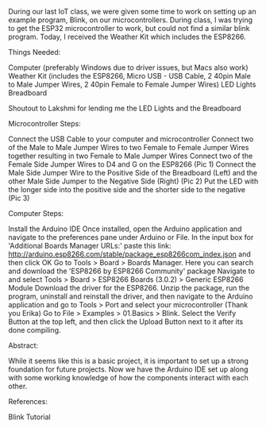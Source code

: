 During our last IoT class, we were given some time to work on setting up an example program, Blink, on our microcontrollers. During class, I was trying to get the ESP32 microcontroller to work, but could not find a similar blink program. Today, I received the Weather Kit which includes the ESP8266.



Things Needed:

Computer (preferably Windows due to driver issues, but Macs also work)
Weather Kit (includes the ESP8266, Micro USB - USB Cable, 2 40pin Male to Male Jumper Wires, 2 40pin Female to Female Jumper Wires)
LED Lights
Breadboard


Shoutout to Lakshmi for lending me the LED Lights and the Breadboard



Microcontroller Steps:

Connect the USB Cable to your computer and microcontroller
Connect two of the Male to Male Jumper Wires to two Female to Female Jumper Wires together resulting in two Female to Male Jumper Wires
Connect two of the Female Side Jumper Wires to D4 and G on the ESP8266 (Pic 1)
Connect the Male Side Jumper Wire to the Positive Side of the Breadboard (Left) and the other Male Side Jumper to the Negative Side (Right) (Pic 2)
Put the LED with the longer side into the positive side and the shorter side to the negative (Pic 3)


Computer Steps:

Install the Arduino IDE
Once installed, open the Arduino application and navigate to the preferences pane under Arduino or File. In the input box for 'Additional Boards Manager URLs:' paste this link: http://arduino.esp8266.com/stable/package_esp8266com_index.json and then click OK
Go to Tools > Board > Boards Manager. Here you can search and download the 'ESP8266 by ESP8266 Community' package
Navigate to and select Tools > Board > ESP8266 Boards (3.0.2) > Generic ESP8266 Module
Download the driver for the ESP8266. Unzip the package, run the program, uninstall and reinstall the driver, and then navigate to the Arduino application and go to Tools > Port and select your microcontroller (Thank you Erika)
Go to File > Examples > 01.Basics > Blink. Select the Verify Button at the top left, and then click the Upload Button next to it after its done compiling.


Abstract:

While it seems like this is a basic project, it is important to set up a strong foundation for future projects. Now we have the Arduino IDE set up along with some working knowledge of how the components interact with each other.





References:

Blink Tutorial
